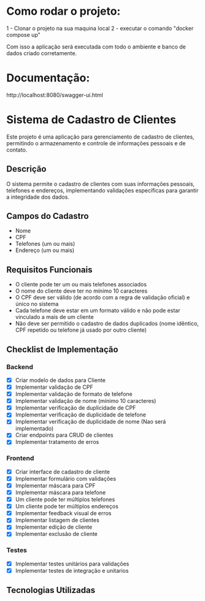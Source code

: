 # Como rodar o projeto:
1 - Clonar o projeto na sua maquina local
2 - executar o comando "docker compose up"

Com isso a aplicação será executada com todo o ambiente e banco de dados criado corretamente.

# Documentação:
http://localhost:8080/swagger-ui.html

# Sistema de Cadastro de Clientes

Este projeto é uma aplicação para gerenciamento de cadastro de clientes, permitindo o armazenamento e controle de informações pessoais e de contato.

## Descrição

O sistema permite o cadastro de clientes com suas informações pessoais, telefones e endereços, implementando validações específicas para garantir a integridade dos dados.

## Campos do Cadastro

- Nome
- CPF
- Telefones (um ou mais)
- Endereço (um ou mais)

## Requisitos Funcionais

- O cliente pode ter um ou mais telefones associados
- O nome do cliente deve ter no mínimo 10 caracteres
- O CPF deve ser válido (de acordo com a regra de validação oficial) e único no sistema
- Cada telefone deve estar em um formato válido e não pode estar vinculado a mais de um cliente
- Não deve ser permitido o cadastro de dados duplicados (nome idêntico, CPF repetido ou telefone já usado por outro cliente)

## Checklist de Implementação

### Backend
- [x] Criar modelo de dados para Cliente
- [x] Implementar validação de CPF
- [x] Implementar validação de formato de telefone
- [x] Implementar validação de nome (mínimo 10 caracteres)
- [x] Implementar verificação de duplicidade de CPF
- [x] Implementar verificação de duplicidade de telefone
- [x] Implementar verificação de duplicidade de nome (Nao será implementado)
- [x] Criar endpoints para CRUD de clientes
- [x] Implementar tratamento de erros

### Frontend
- [x] Criar interface de cadastro de cliente
- [x] Implementar formulário com validações
- [x] Implementar máscara para CPF
- [x] Implementar máscara para telefone
- [x] Um cliente pode ter múltiplos telefones
- [x] Um cliente pode ter múltiplos endereços
- [x] Implementar feedback visual de erros
- [x] Implementar listagem de clientes
- [x] Implementar edição de cliente
- [x] Implementar exclusão de cliente

### Testes
- [x] Implementar testes unitários para validações
- [x] Implementar testes de integração e unitarios

## Tecnologias Utilizadas